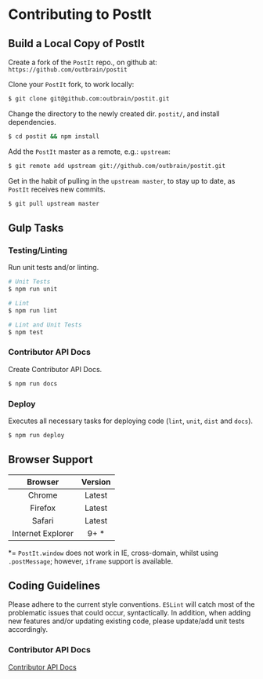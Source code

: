 # Contributing to PostIt

## Build a Local Copy of PostIt

Create a fork of the `PostIt` repo., on github at: `https://github.com/outbrain/postit`

Clone your `PostIt` fork, to work locally:

```bash
$ git clone git@github.com:outbrain/postit.git
```

Change the directory to the newly created dir. `postit/`, and install dependencies.

```bash
$ cd postit && npm install
```

Add the `PostIt` master as a remote, e.g.: `upstream`:

```bash
$ git remote add upstream git://github.com/outbrain/postit.git
```

Get in the habit of pulling in the `upstream master`, to stay up to date, as `PostIt` receives new commits.

```bash
$ git pull upstream master
```

## Gulp Tasks

### Testing/Linting

Run unit tests and/or linting.

```bash
# Unit Tests
$ npm run unit

# Lint
$ npm run lint

# Lint and Unit Tests
$ npm test
```

### Contributor API Docs

Create Contributor API Docs.

```bash
$ npm run docs
```

### Deploy

Executes all necessary tasks for deploying code (`lint`, `unit`, `dist` and `docs`).

```bash
$ npm run deploy
```

## Browser Support

|      Browser      | Version |
|:-----------------:|:-------:|
| Chrome            | Latest  |
| Firefox           | Latest  |
| Safari            | Latest  |
| Internet Explorer | 9+ *    |

*= `PostIt.window` does not work in IE, cross-domain, whilst using `.postMessage`; however, `iframe` support is available.

## Coding Guidelines

Please adhere to the current style conventions. `ESLint` will catch most of the problematic issues that could occur, syntactically. In addition, when adding new features and/or updating existing code, please update/add unit tests accordingly.

### Contributor API Docs

[Contributor API Docs](api)
